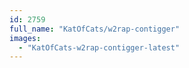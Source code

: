 ```yaml
---
id: 2759
full_name: "KatOfCats/w2rap-contigger"
images: 
  - "KatOfCats-w2rap-contigger-latest"
---
```

